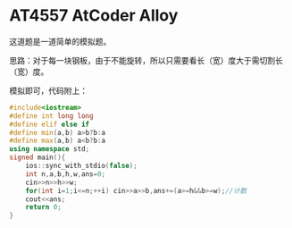 # AT4557 AtCoder Alloy
这道题是一道简单的模拟题。

思路：对于每一块钢板，由于不能旋转，所以只需要看长（宽）度大于需切割长（宽）度。


模拟即可，代码附上：
```cpp
#include<iostream>
#define int long long
#define elif else if
#define min(a,b) a>b?b:a
#define max(a,b) a<b?b:a
using namespace std;
signed main(){
	ios::sync_with_stdio(false);
	int n,a,b,h,w,ans=0;
	cin>>n>>h>>w;
	for(int i=1;i<=n;++i) cin>>a>>b,ans+=(a>=h&&b>=w);//计数
	cout<<ans;
	return 0;
}
```